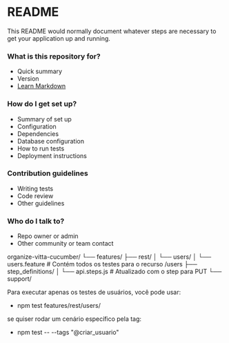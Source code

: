 # README #

This README would normally document whatever steps are necessary to get your application up and running.

### What is this repository for? ###

* Quick summary
* Version
* [Learn Markdown](https://bitbucket.org/tutorials/markdowndemo)

### How do I get set up? ###

* Summary of set up
* Configuration
* Dependencies
* Database configuration
* How to run tests
* Deployment instructions

### Contribution guidelines ###

* Writing tests
* Code review
* Other guidelines

### Who do I talk to? ###

* Repo owner or admin
* Other community or team contact


organize-vitta-cucumber/
└── features/
    ├── rest/
    │   └── users/
    │       └── users.feature  # Contém todos os testes para o recurso /users
    ├── step_definitions/
    │   └── api.steps.js       # Atualizado com o step para PUT
    └── support/


Para executar apenas os testes de usuários, você pode usar:
- npm test features/rest/users/

se quiser rodar um cenário específico pela tag:
- npm test -- --tags "@criar_usuario"